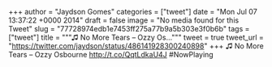 
+++
author = "Jaydson Gomes"
categories = ["tweet"]
date = "Mon Jul 07 13:37:22 +0000 2014"
draft = false
image = "No media found for this Tweet"
slug = "77728974edb1e7453ff275a77b9a5b303e3f0b6b"
tags = ["tweet"]
title = """♫ No More Tears – Ozzy Os..."""
tweet = true
tweet_url = "https://twitter.com/jaydson/status/486141928300240898"
+++
♫ No More Tears – Ozzy Osbourne http://t.co/QqtLdkaU4J #NowPlaying
